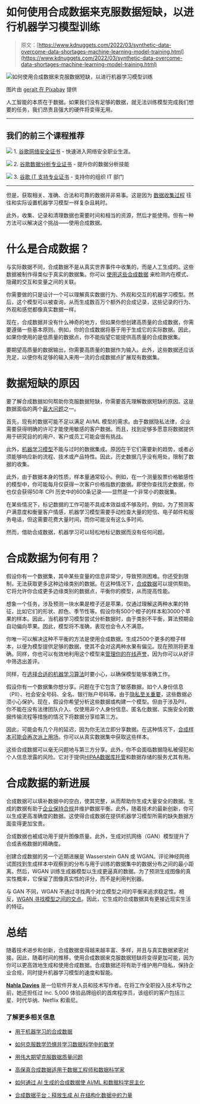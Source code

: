 # 如何使用合成数据来克服数据短缺，以进行机器学习模型训练

> 原文：[https://www.kdnuggets.com/2022/03/synthetic-data-overcome-data-shortages-machine-learning-model-training.html](https://www.kdnuggets.com/2022/03/synthetic-data-overcome-data-shortages-machine-learning-model-training.html)

![如何使用合成数据来克服数据短缺，以进行机器学习模型训练](../Images/9948a4e44a27c8a43b26295628cd8b5e.png)

图片由 [geralt 在 Pixabay](https://pixabay.com/users/geralt-9301/) 提供

人工智能的本质在于数据。如果我们没有足够的数据，就无法训练模型完成我们想要的任务，我们昂贵且强大的硬件将变得无用。

* * *

## 我们的前三个课程推荐

![](../Images/0244c01ba9267c002ef39d4907e0b8fb.png) 1\. [谷歌网络安全证书](https://www.kdnuggets.com/google-cybersecurity) - 快速进入网络安全职业生涯。

![](../Images/e225c49c3c91745821c8c0368bf04711.png) 2\. [谷歌数据分析专业证书](https://www.kdnuggets.com/google-data-analytics) - 提升你的数据分析技能

![](../Images/0244c01ba9267c002ef39d4907e0b8fb.png) 3\. [谷歌 IT 支持专业证书](https://www.kdnuggets.com/google-itsupport) - 支持你的组织 IT 部门

* * *

但是，获取相关、准确、合法和可靠的数据并非易事。这是因为 [数据收集过程](/2021/02/6-web-scraping-tools.html) 往往和实际设置机器学习模型一样复杂且耗时。

此外，收集、记录和清理数据也需要时间和相当的资源，然后才能使用。但有一种方法可以解决这个挑战——使用合成数据。

# 什么是合成数据？

与实际数据不同，合成数据不是从真实世界事件中收集的，而是人工生成的。这些数据被制作得类似于真实的数据集。你可以 [使用这些合成数据](https://sloanreview.mit.edu/article/the-real-deal-about-synthetic-data/) 来检测内在模式、隐藏的交互和变量之间的关联。

你需要做的只是设计一个可以理解真实数据行为、外观和交互的机器学习模型。然后，这个模型可以被查询，从而生成数百万个额外的合成记录，这些记录的行为、外观和感觉都像真实数据一样。

现在，合成数据并没有什么神奇的地方，但如果你想创建高质量的合成数据，你需要遵循一些基本原则。例如，你的合成数据将基于用于生成它的实际数据。因此，如果你使用的是低质量的数据点，你不能指望它能提供高质量的合成数据集。

要期望高质量的数据输出，你需要高质量的数据作为输入。此外，这些数据还应该充足，以便你有足够的输入来用一流的合成数据点扩展现有数据集。

# 数据短缺的原因

要了解合成数据如何帮助你克服数据短缺，你需要首先理解数据短缺的原因。这是数据面临的两个[最大问题](/2022/02/common-data-problems-solutions.html)之一。

首先，现有的数据可能不足以满足 AI/ML 模型的需求。由于数据隐私法律，企业需要获得明确的许可才能使用敏感的客户数据。而且，找到足够多愿意将数据提供用于研究目的的用户、客户或员工可能会很有挑战。

此外，[机器学习模型](https://docs.microsoft.com/en-us/windows/ai/windows-ml/what-is-a-machine-learning-model)不能与过时的数据集成。原因在于它们需要新的趋势，或者必须能够响应新的流程、技术或产品特性。因此，历史数据几乎没有用处，限制了数据的收集。

此外，由于数据本身的性质，样本量通常较小。例如，在一个测量股票价格敏感性的模型中，你可能每月仅获得一次客户价格指数的数据。即使你查找历史数据，你也仅会获得50年 CPI 历史中的600条记录——显然是一个非常小的数据集。

在某些情况下，标记数据的工作可能不具成本效益或不够及时。例如，为了预测客户满意度和衡量客户情感，机器学习模型需要手动检查大量的短信、电子邮件和服务电话，但这需要花费大量时间，而你可能没有这么多时间。

然而，借助合成数据，机器学习可以轻松地标记数据而没有任何问题。

# 合成数据为何有用？

假设你有一个数据集，其中某些变量的信息非常少，导致预测困难。你还受到限制，无法获取更多这种边缘类别的数据。在这种情况下，[合成数据](https://blogs.nvidia.com/blog/2021/06/08/what-is-synthetic-data/)可以提供帮助。它将允许你合成更多边缘类别的数据点，平衡你的模型，从而提高性能。

想象一个任务，涉及预测一块水果是橙子还是苹果，仅通过理解这两种水果的特征，比如它们的形状、颜色、季节性等。假设你有500个橙子的样本和3000个苹果的样本。因此，当机器学习模型尝试分析数据时，由于类别不平衡，算法预期会自动偏向苹果。因此，模型将不准确，表现也会令人不满意。

你唯一可以解决这种不平衡的方法是使用合成数据。生成2500个更多的橙子样本，以便为模型提供足够的数据，使其不会对这两种水果有偏见。现在预测将更准确。同样，你也可以有效地利用这个模型来[管理你的在线声誉](https://www.getweave.com/reputation-management/)，因为你可以从好评中筛选出差评。

同样，在[选择合适的机器学习算法](/2020/05/guide-choose-right-machine-learning-algorithm.html)时要小心，以确保模型能够准确工作。

假设你有一个数据集你想分享。问题在于它包含了敏感数据，如个人身份信息（PII）、社会安全号码、全名、银行账户号码等。由于[隐私至关重要](https://privacycanada.net/online-privacy-guide/)，这些数据必须小心保护。现在，假设你希望分析这些数据或构建一个模型。但由于涉及PII，你不能在没有法律团队介入、仅使用非个人身份信息、匿名化数据、实施安全的数据传输流程等措施的情况下将数据分享给第三方。

因此，可能会有几个月的延迟，因为你无法立即分享数据。在这种情况下，[合成样本可能会再次派上用场](https://www.natlawreview.com/article/synthetic-data-may-be-solution-to-ai-privacy-concerns)。你可以从真实数据集中获取这些样本。

这些合成数据可以毫无问题地与第三方分享。此外，你不会面临数据隐私被侵犯和个人信息泄露的风险。它对于提供[HIPAA数据库托管](https://www.atlantic.net/hipaa-compliant-hosting/)和数据存储的服务尤其有用。

# 合成数据的新进展

合成数据可以填补数据中的空白，使其完整，从而帮助你生成大量安全的数据。生成的数据有助于[企业保持合规](https://www.forbes.com/sites/anniebrown/2020/12/17/synthetic-data-promises-fair-ai-and-privacy-compliance-but-how-exactly-does-it-work/)并维护数据平衡。此外，随着技术的最新创新，你可以生成更高准确度的数据。这使得合成数据在提供机器学习模型所需的缺失数据方面变得更加宝贵。

合成数据也被成功用于提升图像质量。此外，生成对抗网络（GAN）模型提升了合成表格数据的精确度。

创建合成数据的另一个近期进展是 Wasserstein GAN 或 WGAN。评论神经网络试图找到生成样本中观察到的分布与用于训练的数据集中的数据分布之间的最小距离。然后，WGAN 训练生成器模型以生成更逼真的数据。为了预测生成图像的真实性概率，它保留了图像真实性的评分，而不是利用判别器。

与 GAN 不同，WGAN 不通过寻找两个对立模型之间的平衡来追求稳定性。相反，[WGAN 寻找模型之间的交点](https://machinelearningmastery.com/how-to-code-a-wasserstein-generative-adversarial-network-wgan-from-scratch/)。因此，它生成的合成数据具有更接近现实生活的特征。

# 总结

随着技术进步和创新，合成数据变得越来越丰富、多样，并且与真实数据紧密对接。因此，随着时间的推移，使用合成数据来克服数据短缺将变得更加可能，因为你可以更高效地生成和使用合成数据。合成数据还将有助于维护用户隐私，保持企业合规，同时提升机器学习模型的速度和智能。

**[Nahla Davies](http://nahlawrites.com/)** 是一位软件开发人员和技术写作者。在将工作全职投入技术写作之前，她还担任过 Inc. 5,000 体验品牌组织的首席程序员，该组织的客户包括三星、时代华纳、Netflix 和索尼。

### 了解更多相关信息

+   [用于机器学习的合成数据](https://www.kdnuggets.com/synthetic-data-for-machine-learning)

+   [如何克服数学恐惧并学习数据科学中的数学](https://www.kdnuggets.com/2021/03/overcome-fear-learn-math-data-science.html)

+   [用伟大期望克服数据质量问题](https://www.kdnuggets.com/2023/01/overcome-data-quality-issues-great-expectations.html)

+   [高保真合成数据适用于数据工程师和数据科学家](https://www.kdnuggets.com/2022/tonic-high-fidelity-synthetic-data-engineers-scientists-alike.html)

+   [如何通过 AI 生成的合成数据使 AI/ML 和数据科学民主化](https://www.kdnuggets.com/2022/11/mostly-ai-democratize-aiml-data-science-aigenerated-synthetic-data.html)

+   [合成数据平台：释放生成 AI 在结构化数据中的力量](https://www.kdnuggets.com/2023/07/synthetic-data-platforms-unlocking-power-generative-ai-structured-data.html)
